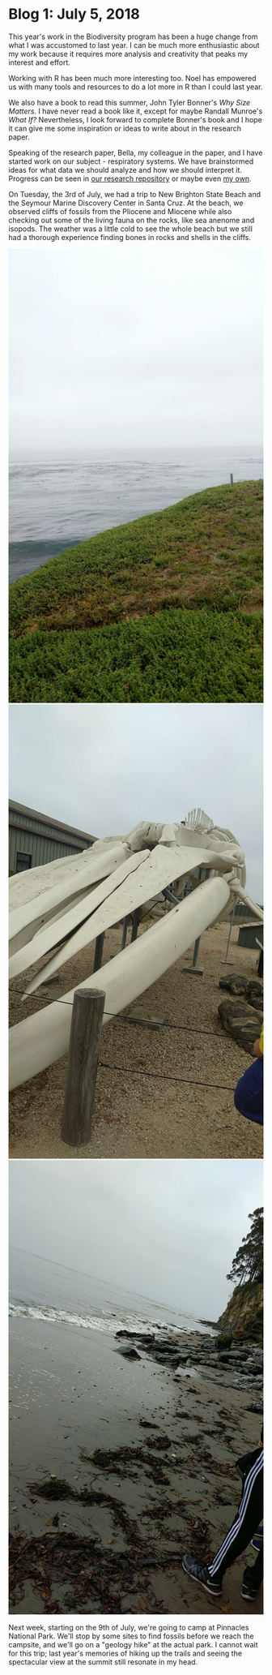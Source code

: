 # Blog 1: July 5, 2018
This year's work in the Biodiversity program has been a huge change from what I was accustomed to last year. I can be much more enthusiastic about my work because it requires more analysis and creativity that peaks my interest and effort.

Working with R has been much more interesting too. Noel has empowered us with many tools and resources to do a lot more in R than I could last year.

We also have a book to read this summer, John Tyler Bonner's *Why Size Matters*. I have never read a book like it, except for maybe Randall Munroe's *What If?* Nevertheless, I look forward to complete Bonner's book and I hope it can give me some inspiration or ideas to write about in the research paper.

Speaking of the research paper, Bella, my colleague in the paper, and I have started work on our subject - respiratory systems. We have brainstormed ideas for what data we should analyze and how we should interpret it. Progress can be seen in [our research repository](https://github.com/naheim/paleosizePaper/tree/master/respAnatomy) or maybe even [my own](https://github.com/saketbakshi/bioHSI_2018).

On Tuesday, the 3rd of July, we had a trip to New Brighton State Beach and the Seymour Marine Discovery Center in Santa Cruz. At the beach, we observed cliffs of fossils from the Pliocene and Miocene while also checking out some of the living fauna on the rocks, like sea anenome and isopods. The weather was a little cold to see the whole beach but we still had a thorough experience finding bones in rocks and shells in the cliffs.

![Photo of Pacific from Seymour Center](../Images/image.jpg)
![Photo of Whale Skeleton from Seymour Center](../Images/image-2.jpg)
![Photo of coast from New Brighton State Beach](../Images/image-1.jpg)

Next week, starting on the 9th of July, we're going to camp at Pinnacles National Park. We'll stop by some sites to find fossils before we reach the campsite, and we'll go on a "geology hike" at the actual park. I cannot wait for this trip; last year's memories of hiking up the trails and seeing the spectacular view at the summit still resonate in my head.